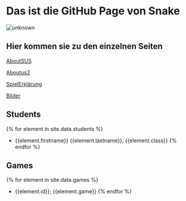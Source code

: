 # Das ist die GitHub Page von Snake

![unknown](https://user-images.githubusercontent.com/67701825/199690770-ffec3047-584a-4826-979e-e9f2fe98f55c.png)


## Hier kommen sie zu den einzelnen Seiten

[AboutSUS](aboutSUS.md)

[Aboutus2](aboutUS.md)

[SpielErklärung](explanation.md)

[Bilder](GamePreview.md)

## Students
{% for element in site.data.students %}
- {{element.firstname}} {{element.lastname}}, {{element.class}}
{% endfor %}

## Games
{% for element in site.data.games %}
- {{element.id}}; {{element.game}}
{% endfor %}
